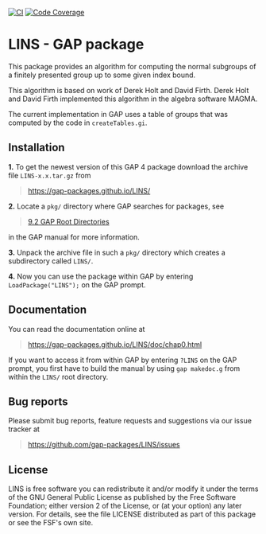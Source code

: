 [![CI](https://github.com/gap-packages/LINS/workflows/CI/badge.svg)](https://github.com/gap-packages/LINS/actions?query=workflow%3ACI+branch%3Amaster)
[![Code Coverage](https://codecov.io/gh/gap-packages/LINS/coverage.svg?branch=master&token=)](https://codecov.io/gh/gap-packages/LINS)

# LINS - GAP package

This package provides an algorithm for computing the normal subgroups of a finitely presented group up to some given index bound.

This algorithm is based on work of Derek Holt and David Firth.
Derek Holt and David Firth implemented this algorithm in the algebra software MAGMA.

The current implementation in GAP uses a table of groups that was computed by the code in `createTables.gi`.

## Installation

**1.** To get the newest version of this GAP 4 package download the archive file `LINS-x.x.tar.gz` from
>   <https://gap-packages.github.io/LINS/>

**2.** Locate a `pkg/` directory where GAP searches for packages, see
>   [9.2 GAP Root Directories](https://www.gap-system.org/Manuals/doc/ref/chap9.html#X7A4973627A5DB27D)

in the GAP manual for more information.

**3.** Unpack the archive file in such a `pkg/` directory
which creates a subdirectory called `LINS/`.

**4.** Now you can use the package within GAP by entering `LoadPackage("LINS");` on the GAP prompt.

## Documentation

You can read the documentation online at
>   <https://gap-packages.github.io/LINS/doc/chap0.html>

If you want to access it from within GAP by entering `?LINS` on the GAP prompt,
you first have to build the manual by using `gap makedoc.g` from within the `LINS/` root directory.

## Bug reports

Please submit bug reports, feature requests and suggestions via our issue tracker at
>  <https://github.com/gap-packages/LINS/issues>

## License

LINS is free software you can redistribute it and/or modify it under the terms of the GNU General Public License as published by the Free Software Foundation; either version 2 of the License, or (at your option) any later version. For details, see the file LICENSE distributed as part of this package or see the FSF's own site.
